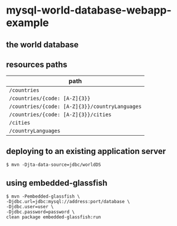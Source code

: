 # mysql-world-database-webapp-example

## the world database

## resources paths
|path|
|----|
|`/countries`    |
|`/countries/{code: [A-Z]{3}}`|
|`/countries/{code: [A-Z]{3}}/countryLanguages`|
|`/countries/{code: [A-Z]{3}}/cities`|
|`/cities`|
|`/countryLanguages`|

## deploying to an existing application server
````
$ mvn -Djta-data-source=jdbc/worldDS
````

## using embedded-glassfish
````
$ mvn -Pembedded-glassfish \
-Djdbc.url=jdbc:mysql://address:port/database \
-Djdbc.user=user \
-Djdbc.password=password \
clean package embedded-glassfish:run
````
